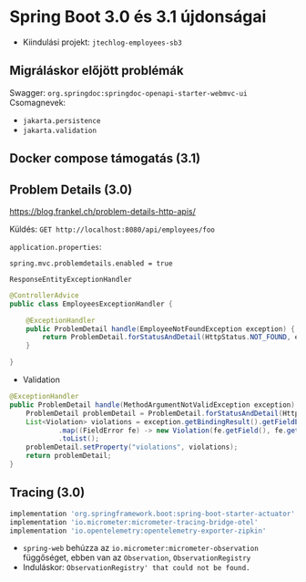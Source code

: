 # Spring Boot 3.0 és 3.1 újdonságai

* Kiindulási projekt: `jtechlog-employees-sb3`

## Migráláskor előjött problémák

Swagger: `org.springdoc:springdoc-openapi-starter-webmvc-ui`
Csomagnevek:

* `jakarta.persistence`
* `jakarta.validation`

## Docker compose támogatás (3.1)



## Problem Details (3.0)

https://blog.frankel.ch/problem-details-http-apis/

Küldés: `GET http://localhost:8080/api/employees/foo`

`application.properties`:

```properties
spring.mvc.problemdetails.enabled = true
```

`ResponseEntityExceptionHandler`

```java
@ControllerAdvice
public class EmployeesExceptionHandler {

    @ExceptionHandler
    public ProblemDetail handle(EmployeeNotFoundException exception) {
        return ProblemDetail.forStatusAndDetail(HttpStatus.NOT_FOUND, exception.getMessage());
    }

}
```

* Validation

```java
@ExceptionHandler
public ProblemDetail handle(MethodArgumentNotValidException exception) {
	ProblemDetail problemDetail = ProblemDetail.forStatusAndDetail(HttpStatus.BAD_REQUEST, "Constraint Violation");
	List<Violation> violations = exception.getBindingResult().getFieldErrors().stream()
			.map((FieldError fe) -> new Violation(fe.getField(), fe.getDefaultMessage()))
			.toList();
	problemDetail.setProperty("violations", violations);
	return problemDetail;
}
```

## Tracing (3.0)

```groovy
implementation 'org.springframework.boot:spring-boot-starter-actuator'
implementation 'io.micrometer:micrometer-tracing-bridge-otel'
implementation 'io.opentelemetry:opentelemetry-exporter-zipkin'
```

* `spring-web` behúzza az `io.micrometer:micrometer-observation` függőséget, ebben van az `Observation`, `ObservationRegistry`
* Induláskor: `ObservationRegistry' that could not be found.`


